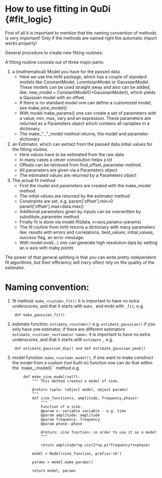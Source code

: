 # How to use fitting in QuDi  {#fit_logic}

First of all it is important to mention that the naming convention
of methods is very important! Only if the methods are named right the
automatic import works properly!

General procedure to create new fitting routines:

A fitting routine consists out of three major parts:
1. a (mathematical) Model you have for the passed data
    *  Here we use the lmfit package, which has a couple of standard
      models like ConstantModel, LorentzianModel or GaussianModel.
      These models can be used straight away and also can be added, like:
      new_model = ConstantModel()+GaussianModel(), which yields a
      Gaussian model with an offset.
    * If there is no standard model one can define a customized model,
      see make_sine_model()
    * With model.make_params() one can create a set of parameters with
      a value, min, max, vary and an expression. These parameters are
      returned as a Parameters object which contains all variables
      in a dictionary.
    * The make_"..."_model method returns, the model and parameter
      dictionary
2. an Estimator, which can extract from the passed data initial values for
   the fitting routine.
    * Here values have to be estimated from the raw data
    * In many cases a clever convolution helps a lot
    * Offsets can be retrieved from find_offset_parameter method
    * All parameters are given via a Parameters object
    * The estimated values are returned by a Parameters object
3. The actual fit method
    * First the model and parameters are created with the make_model
      method.
    * The initial values are returned by the estimator method
    * Constraints are set, e.g. param['offset'].min=0
                                param['offset'].max=data.max()
    * Additional parameters given by inputs can be overwritten by
      substitute_parameter method
    * Finally fit is done via model.fit(data, x=axis,params=params)
    * The fit routine from lmfit returns a dictionary with many
      parameters like: results with errors and correlations,
      best_values, initial_values, success flag,
      an error message.
    * With model.eval(...) one can generate high resolution data by
      setting an x-axis with maby points

The power of that general splitting is that you can write pretty independent
fit algorithms, but their efficiency will (very often) rely on the quality of
the estimator.

# Naming convention:

1. fit method: `make_<custom>_fit()` it is important to
have no extra underscores, and that it starts with `make_` and ends with `_fit`, e.g.

        def make_gaussian_fit()

2. estimate function: `estimate_<custom>()` e.g. `estimate_gaussian()` if you only have one estimator, if
there are different estimators ``estimate_<custom>_<estimator name>``. it is important to have no extra
underscores, and that it starts with `estimate_`, e.g.

        def estimate_gaussian_dip() and def estimate_gaussian_peak()

2. model function: ``make_<custom>_model()``, if one want to make construct the
model from a custom (not built-in) funciton one can do that within the
 `make_<custom>_model()`` method e.g.

            def make_sine_model(self):
                """ This method creates a model of sine.

                @return tuple: (object model, object params)
                """
                def sine_function(x, amplitude, frequency,phase):
                    """
                    Function of a sine.
                    @param x: variable variable - e.g. time
                    @param amplitude: amplitude
                    @param frequency: frequency
                    @param phase: phase

                    @return: sine function: in order to use it as a model
                    """

                    return amplitude*np.sin(2*np.pi*frequency*x+phase)

                model = Model(sine_function, prefix='s0')

                params = model.make_params()

                return model, params